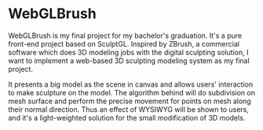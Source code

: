 # WebGLBrush
WebGLBrush is my final project for my bachelor's graduation. It's a pure front-end project based on SculptGL. Inspired by ZBrush, a commercial software which does 3D modeling jobs with the digital sculpting solution, I want to implement a web-based 3D sculpting modeling system as my final project.

It presents a big model as the scene in canvas and allows users' interaction to make sculpture on the model. The algorithm behind will do subdivision on mesh surface and perform the precise movement for points on mesh along their normal direction. Thus an effect of WYSIWYG will be shown to users, and it's a light-weighted solution for the small modification of 3D models.
